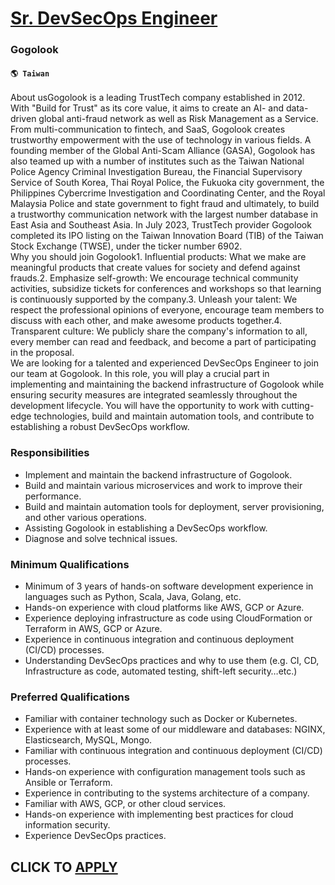 # [Sr. DevSecOps Engineer](https://www.remotewlb.com/apply/sr-devsecops-engineer-49610)  
### Gogolook  
#### `🌎 Taiwan`  
About usGogolook is a leading TrustTech company established in 2012. With "Build for Trust" as its core value, it aims to create an AI- and data-driven global anti-fraud network as well as Risk Management as a Service. From multi-communication to fintech, and SaaS, Gogolook creates trustworthy empowerment with the use of technology in various fields. A founding member of the Global Anti-Scam Alliance (GASA), Gogolook has also teamed up with a number of institutes such as the Taiwan National Police Agency Criminal Investigation Bureau, the Financial Supervisory Service of South Korea, Thai Royal Police, the Fukuoka city government, the Philippines Cybercrime Investigation and Coordinating Center, and the Royal Malaysia Police and state government to fight fraud and ultimately, to build a trustworthy communication network with the largest number database in East Asia and Southeast Asia. In July 2023, TrustTech provider Gogolook completed its IPO listing on the Taiwan Innovation Board
(TIB) of the Taiwan Stock Exchange (TWSE), under the ticker number 6902.  
Why you should join Gogolook1. Influential products: What we make are meaningful products that create values for society and defend against frauds.2. Emphasize self-growth: We encourage technical community activities, subsidize tickets for conferences and workshops so that learning is continuously supported by the company.3. Unleash your talent: We respect the professional opinions of everyone, encourage team members to discuss with each other, and make awesome products together.4. Transparent culture: We publicly share the company's information to all, every member can read and feedback, and become a part of participating in the proposal.  
We are looking for a talented and experienced DevSecOps Engineer to join our team at Gogolook. In this role, you will play a crucial part in implementing and maintaining the backend infrastructure of Gogolook while ensuring security measures are integrated seamlessly throughout the development lifecycle. You will have the opportunity to work with cutting-edge technologies, build and maintain automation tools, and contribute to establishing a robust DevSecOps workflow.

### Responsibilities

  * Implement and maintain the backend infrastructure of Gogolook.
  * Build and maintain various microservices and work to improve their performance.
  * Build and maintain automation tools for deployment, server provisioning, and other various operations.
  * Assisting Gogolook in establishing a DevSecOps workflow.
  * Diagnose and solve technical issues.

### Minimum Qualifications

  * Minimum of 3 years of hands-on software development experience in languages such as Python, Scala, Java, Golang, etc.
  * Hands-on experience with cloud platforms like AWS, GCP or Azure.
  * Experience deploying infrastructure as code using CloudFormation or Terraform in AWS, GCP or Azure.
  * Experience in continuous integration and continuous deployment (CI/CD) processes.
  * Understanding DevSecOps practices and why to use them (e.g. CI, CD, Infrastructure as code, automated testing, shift-left security…etc.)

### Preferred Qualifications

  * Familiar with container technology such as Docker or Kubernetes.
  * Experience with at least some of our middleware and databases: NGINX, Elasticsearch, MySQL, Mongo.
  * Familiar with continuous integration and continuous deployment (CI/CD) processes.
  * Hands-on experience with configuration management tools such as Ansible or Terraform.
  * Experience in contributing to the systems architecture of a company.
  * Familiar with AWS, GCP, or other cloud services.
  * Hands-on experience with implementing best practices for cloud information security.
  * Experience DevSecOps practices.

  
## CLICK TO [APPLY](https://www.remotewlb.com/apply/sr-devsecops-engineer-49610)

